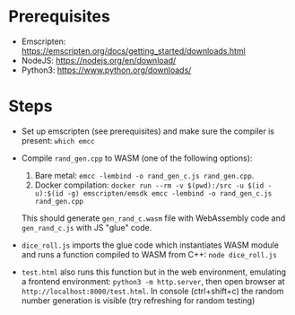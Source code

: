 # Prerequisites
* Emscripten: https://emscripten.org/docs/getting_started/downloads.html
* NodeJS: https://nodejs.org/en/download/
* Python3: https://www.python.org/downloads/

# Steps
* Set up emscripten (see prerequisites) and make sure the compiler is present: `which emcc`
* Compile `rand_gen.cpp` to WASM (one of the following options):
  1. Bare metal: `emcc -lembind -o rand_gen_c.js rand_gen.cpp`.
  2. Docker compilation: `docker run --rm -v $(pwd):/src -u $(id -u):$(id -g) emscripten/emsdk emcc -lembind -o rand_gen_c.js rand_gen.cpp`

  This should generate `gen_rand_c.wasm`
  file with WebAssembly code and `gen_rand_c.js` with JS "glue" code.
* `dice_roll.js` imports the glue code which instantiates WASM module and runs a function compiled to WASM from C++: `node dice_roll.js`
* `test.html` also runs this function but in the web environment, emulating a frontend environment:
`python3 -m http.server`, then open browser at `http://localhost:8000/test.html`. In console (ctrl+shift+c) the random number generation is visible (try refreshing for random testing)
